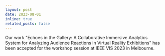 ```yaml
---
layout: post
date: 2023-08-01
inline: true
related_posts: false
---
```


Our work "Echoes in the Gallery: A Collaborative Immersive Analytics System for Analyzing Audience Reactions in Virtual Reality Exhibitions" has been accepted for the workshop session at IEEE VIS 2023 in Melbourne.
